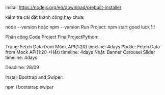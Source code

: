 install 
https://nodejs.org/en/download/prebuilt-installer

kiểm tra cài đặt thành công hay chưa:

node --version hoặc npm --version
Run Project: npm start
good luck !!!

Phân công Code Project FinalProjectPython:

Trung: Fetch Data from Mock API(1:20) timeline: 4days
Phước: Fetch Data from Mock API(1:20->Hết) timeline: 4days
Nhật: Banner Carousel Slider timeline: 4days

Deadline: 28/09 

Install Boottrap and Swiper: 

npm i bootstrap swiper
